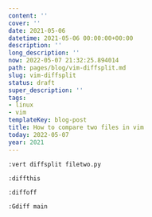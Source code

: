 ```yaml
---
content: ''
cover: ''
date: 2021-05-06
datetime: 2021-05-06 00:00:00+00:00
description: ''
long_description: ''
now: 2022-05-07 21:32:25.894014
path: pages/blog/vim-diffsplit.md
slug: vim-diffsplit
status: draft
super_description: ''
tags:
- linux
- vim
templateKey: blog-post
title: How to compare two files in vim
today: 2022-05-07
year: 2021
---
```


``` vim
:vert diffsplit filetwo.py
```

``` vim
:diffthis
```

``` vim
:diffoff
```

``` vim
:Gdiff main
```